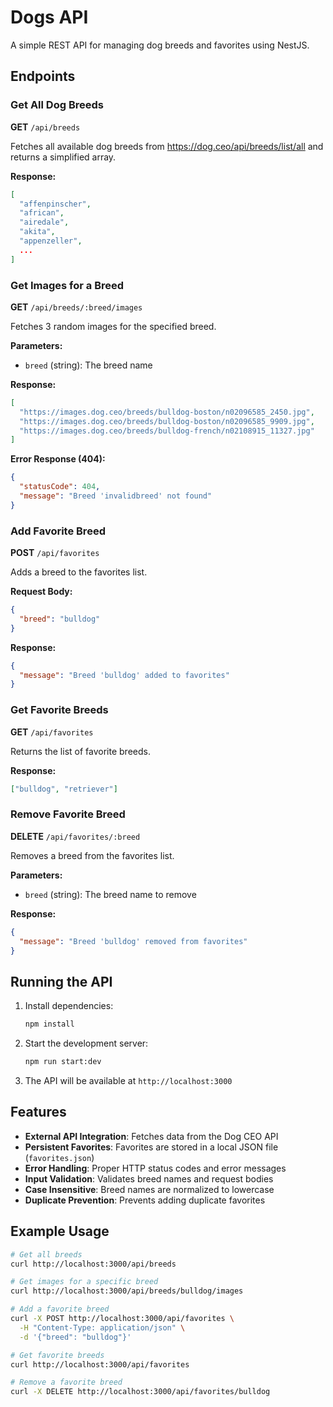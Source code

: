 # Dogs API

A simple REST API for managing dog breeds and favorites using NestJS.

## Endpoints

### Get All Dog Breeds

**GET** `/api/breeds`

Fetches all available dog breeds from https://dog.ceo/api/breeds/list/all and returns a simplified array.

**Response:**

```json
[
  "affenpinscher",
  "african",
  "airedale",
  "akita",
  "appenzeller",
  ...
]
```

### Get Images for a Breed

**GET** `/api/breeds/:breed/images`

Fetches 3 random images for the specified breed.

**Parameters:**

- `breed` (string): The breed name

**Response:**

```json
[
  "https://images.dog.ceo/breeds/bulldog-boston/n02096585_2450.jpg",
  "https://images.dog.ceo/breeds/bulldog-boston/n02096585_9909.jpg",
  "https://images.dog.ceo/breeds/bulldog-french/n02108915_11327.jpg"
]
```

**Error Response (404):**

```json
{
  "statusCode": 404,
  "message": "Breed 'invalidbreed' not found"
}
```

### Add Favorite Breed

**POST** `/api/favorites`

Adds a breed to the favorites list.

**Request Body:**

```json
{
  "breed": "bulldog"
}
```

**Response:**

```json
{
  "message": "Breed 'bulldog' added to favorites"
}
```

### Get Favorite Breeds

**GET** `/api/favorites`

Returns the list of favorite breeds.

**Response:**

```json
["bulldog", "retriever"]
```

### Remove Favorite Breed

**DELETE** `/api/favorites/:breed`

Removes a breed from the favorites list.

**Parameters:**

- `breed` (string): The breed name to remove

**Response:**

```json
{
  "message": "Breed 'bulldog' removed from favorites"
}
```

## Running the API

1. Install dependencies:

   ```bash
   npm install
   ```

2. Start the development server:

   ```bash
   npm run start:dev
   ```

3. The API will be available at `http://localhost:3000`

## Features

- **External API Integration**: Fetches data from the Dog CEO API
- **Persistent Favorites**: Favorites are stored in a local JSON file (`favorites.json`)
- **Error Handling**: Proper HTTP status codes and error messages
- **Input Validation**: Validates breed names and request bodies
- **Case Insensitive**: Breed names are normalized to lowercase
- **Duplicate Prevention**: Prevents adding duplicate favorites

## Example Usage

```bash
# Get all breeds
curl http://localhost:3000/api/breeds

# Get images for a specific breed
curl http://localhost:3000/api/breeds/bulldog/images

# Add a favorite breed
curl -X POST http://localhost:3000/api/favorites \
  -H "Content-Type: application/json" \
  -d '{"breed": "bulldog"}'

# Get favorite breeds
curl http://localhost:3000/api/favorites

# Remove a favorite breed
curl -X DELETE http://localhost:3000/api/favorites/bulldog
```
